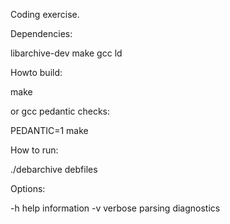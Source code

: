 Coding exercise.

Dependencies:

libarchive-dev make gcc ld

Howto build:

make

or gcc pedantic checks:

PEDANTIC=1 make

How to run:

./debarchive debfiles

Options:

-h  help information
-v  verbose parsing diagnostics
